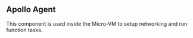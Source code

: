 ## Apollo Agent

This component is used inside the Micro-VM to setup networking and run function tasks.
